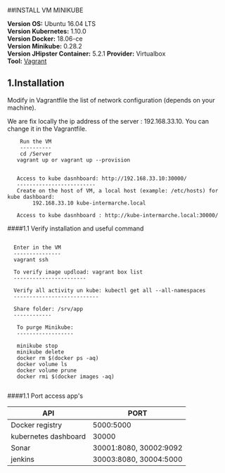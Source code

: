 ##INSTALL VM MINIKUBE

**Version OS:** Ubuntu 16.04 LTS \
**Version Kubernetes:** 1.10.0 \
**Version Docker:** 18.06-ce \
**Version Minikube:** 0.28.2 \
**Version JHipster Container:** 5.2.1 
**Provider:** Virtualbox \
**Tool:** [Vagrant](https://www.vagrantup.com/downloads.html)


1.Installation
---------------


Modify in Vagrantfile the list of network configuration (depends on your machine).

We are fix locally the ip address of the server : 192.168.33.10. You can change it in the Vagrantfile.

```
    Run the VM
    ----------
    cd /Server
   vagrant up or vagrant up --provision


   Access to kube dasnhboard: http://192.168.33.10:30000/
   -------------------------
   Create on the host of VM, a local host (example: /etc/hosts) for kube dashboard:
        192.168.33.10 kube-intermarche.local

   Access to kube dasnhboard : http://kube-intermarche.local:30000/
```
####1.1 Verify installation and useful command
```

  Enter in the VM
  ---------------
  vagrant ssh
  
  To verify image updload: vagrant box list
  -----------------------
  
  Verify all activity un kube: kubectl get all --all-namespaces
  ---------------------------

  Share folder: /srv/app
  ------------
   
   To purge Minikube:
   ------------------
   
   minikube stop
   minikube delete
   docker rm $(docker ps -aq)
   docker volume ls
   docker volume prune
   docker rmi $(docker images -aq)


```
####1.1 Port access app's

| API | PORT |
| --- | --- |
| Docker registry| 5000:5000 |
| kubernetes dashboard | 30000 |
| Sonar | 30001:8080, 30002:9092 |
| jenkins | 30003:8080, 30004:5000 |
